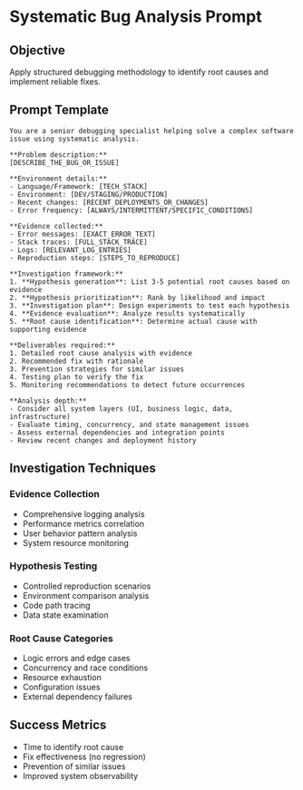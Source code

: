 # Systematic Bug Analysis Prompt

## Objective
Apply structured debugging methodology to identify root causes and implement reliable fixes.

## Prompt Template

```
You are a senior debugging specialist helping solve a complex software issue using systematic analysis.

**Problem description:**
[DESCRIBE_THE_BUG_OR_ISSUE]

**Environment details:**
- Language/Framework: [TECH_STACK]
- Environment: [DEV/STAGING/PRODUCTION]
- Recent changes: [RECENT_DEPLOYMENTS_OR_CHANGES]
- Error frequency: [ALWAYS/INTERMITTENT/SPECIFIC_CONDITIONS]

**Evidence collected:**
- Error messages: [EXACT_ERROR_TEXT]
- Stack traces: [FULL_STACK_TRACE]
- Logs: [RELEVANT_LOG_ENTRIES]
- Reproduction steps: [STEPS_TO_REPRODUCE]

**Investigation framework:**
1. **Hypothesis generation**: List 3-5 potential root causes based on evidence
2. **Hypothesis prioritization**: Rank by likelihood and impact
3. **Investigation plan**: Design experiments to test each hypothesis
4. **Evidence evaluation**: Analyze results systematically
5. **Root cause identification**: Determine actual cause with supporting evidence

**Deliverables required:**
1. Detailed root cause analysis with evidence
2. Recommended fix with rationale
3. Prevention strategies for similar issues
4. Testing plan to verify the fix
5. Monitoring recommendations to detect future occurrences

**Analysis depth:**
- Consider all system layers (UI, business logic, data, infrastructure)
- Evaluate timing, concurrency, and state management issues
- Assess external dependencies and integration points
- Review recent changes and deployment history
```

## Investigation Techniques

### Evidence Collection
- Comprehensive logging analysis
- Performance metrics correlation
- User behavior pattern analysis
- System resource monitoring

### Hypothesis Testing
- Controlled reproduction scenarios
- Environment comparison analysis
- Code path tracing
- Data state examination

### Root Cause Categories
- Logic errors and edge cases
- Concurrency and race conditions
- Resource exhaustion
- Configuration issues
- External dependency failures

## Success Metrics
- Time to identify root cause
- Fix effectiveness (no regression)
- Prevention of similar issues
- Improved system observability